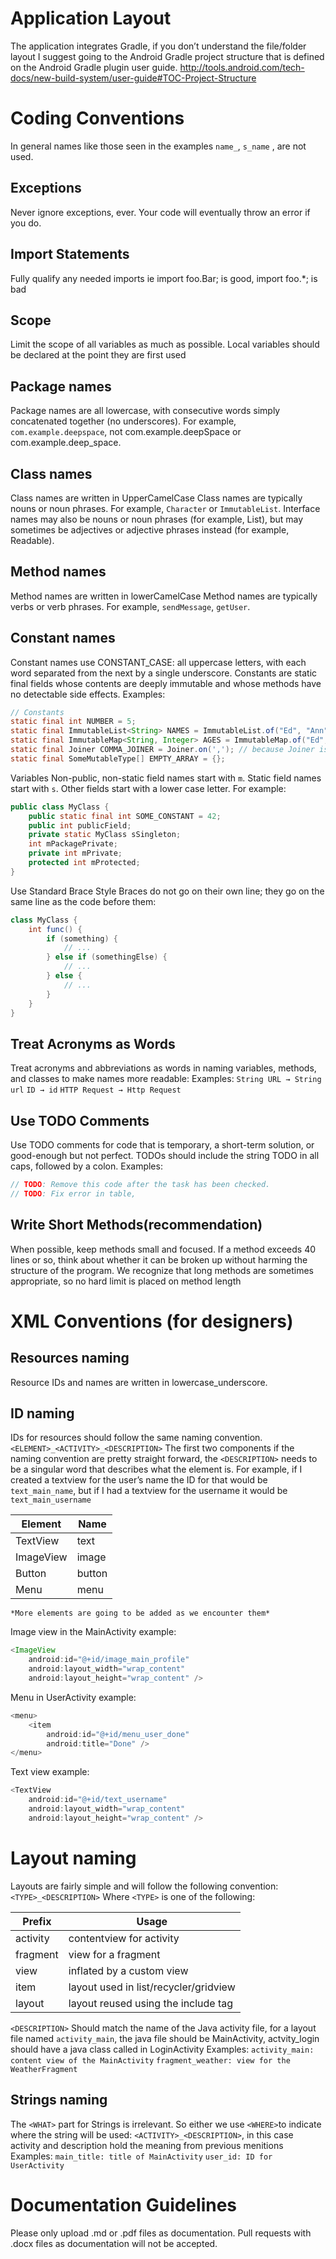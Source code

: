 
# Application Layout
The application integrates Gradle, if you don’t understand the file/folder layout I suggest going to the Android Gradle project structure that is defined on the Android Gradle plugin user guide. http://tools.android.com/tech-docs/new-build-system/user-guide#TOC-Project-Structure

# Coding  Conventions 

In general names like those seen in the examples `name_`, `s_name` , are not used.

## Exceptions 
Never ignore exceptions, ever. Your code will eventually throw an error if you do.

## Import Statements
Fully qualify any needed imports ie import foo.Bar; is good, import foo.*; is bad

## Scope
Limit the scope of all variables as much as possible. Local variables should be declared at the point they are first used

## Package names

Package names are all lowercase, with consecutive words simply concatenated together (no underscores). For example, `com.example.deepspace`, not com.example.deepSpace or com.example.deep_space.

## Class names

Class names are written in UpperCamelCase
Class names are typically nouns or noun phrases. For example, `Character` or `ImmutableList`. Interface names may also be nouns or noun phrases (for example, List), but may sometimes be adjectives or adjective phrases instead (for example, Readable).

## Method names

Method names are written in lowerCamelCase
Method names are typically verbs or verb phrases. For example, `sendMessage`, `getUser`.

## Constant names

Constant names use CONSTANT_CASE: all uppercase letters, with each word separated from the next by a single underscore. Constants are static final fields whose contents are deeply immutable and whose methods have no detectable side effects. Examples:
```java
// Constants
static final int NUMBER = 5;
static final ImmutableList<String> NAMES = ImmutableList.of("Ed", "Ann");
static final ImmutableMap<String, Integer> AGES = ImmutableMap.of("Ed", 35, "Ann", 32);
static final Joiner COMMA_JOINER = Joiner.on(','); // because Joiner is immutable
static final SomeMutableType[] EMPTY_ARRAY = {};
```
Variables
Non-public, non-static field names start with `m`.
Static field names start with `s`.
Other fields start with a lower case letter.
For example:
```java
public class MyClass {
    public static final int SOME_CONSTANT = 42;
    public int publicField;
    private static MyClass sSingleton;
    int mPackagePrivate;
    private int mPrivate;
    protected int mProtected;
}
```

Use Standard Brace Style
Braces do not go on their own line; they go on the same line as the code before them:
```java
class MyClass {
    int func() {
        if (something) {
            // ...
        } else if (somethingElse) {
            // ...
        } else {
            // ...
        }
    }
}
```

## Treat Acronyms as Words
Treat acronyms and abbreviations as words in naming variables, methods, and classes to make names more readable:
Examples:
`String URL → String url`
`ID → id`
`HTTP Request → Http Request`

## Use TODO Comments
Use TODO comments for code that is temporary, a short-term solution, or good-enough but not perfect. TODOs should include the string TODO in all caps, followed by a colon.
Examples:
```java
// TODO: Remove this code after the task has been checked.
// TODO: Fix error in table,
```



## Write Short Methods(recommendation)
When possible, keep methods small and focused. If a method exceeds 40 lines or so, think about whether it can be broken up without harming the structure of the program. We recognize that long methods are sometimes appropriate, so no hard limit is placed on method length











# XML Conventions (for designers) 
## Resources naming
Resource IDs and names are written in lowercase_underscore.
## ID naming
IDs for resources should follow the same naming convention. `<ELEMENT>_<ACTIVITY>_<DESCRIPTION>` 
The first two components if the naming convention are pretty straight forward, the `<DESCRIPTION>` needs to be a singular word that describes what the element is. For example, if I created a textview for the user’s name the ID for that would be `text_main_name`, but if I had a textview for the username it would be `text_main_username`

| Element | Name |
|---|------|
| TextView | text |
| ImageView | image |
| Button | button |
| Menu | menu |

`*More elements are going to be added as we encounter them*`

Image view in the MainActivity example:
```java
<ImageView
    android:id="@+id/image_main_profile"
    android:layout_width="wrap_content"
    android:layout_height="wrap_content" />
```
Menu in UserActivity example:

```java
<menu>
	<item
        android:id="@+id/menu_user_done"
        android:title="Done" />
</menu>
```
Text view example:
```java
<TextView
    android:id="@+id/text_username"
    android:layout_width="wrap_content"
    android:layout_height="wrap_content" />
```




# Layout naming
Layouts are fairly simple and will follow the following convention: `<TYPE>_<DESCRIPTION>`
Where `<TYPE>` is one of the following:
 
| Prefix | Usage |
|-----|-------|
| activity | contentview for activity |
| fragment | view for a fragment |
| view | inflated by a custom view |
| item | layout used in list/recycler/gridview |
| layout | layout reused using the include tag|

`<DESCRIPTION>` Should match the name of the Java activity file, for a layout file named `activity_main`, the java file should be MainActivity, actvity_login should have a java class called in LoginActivity
Examples:
`activity_main: content view of the MainActivity`
`fragment_weather: view for the WeatherFragment`
## Strings naming
The `<WHAT>` part for Strings is irrelevant. So either we use `<WHERE>`to indicate where the string will be used:
`<ACTIVITY>_<DESCRIPTION>`, in this case activity and description hold the meaning from previous menitions 
Examples:
`main_title: title of MainActivity`
`user_id: ID for UserActivity`


# Documentation Guidelines

Please only upload .md or .pdf files as documentation. Pull requests with .docx files as documentation will not be accepted.
